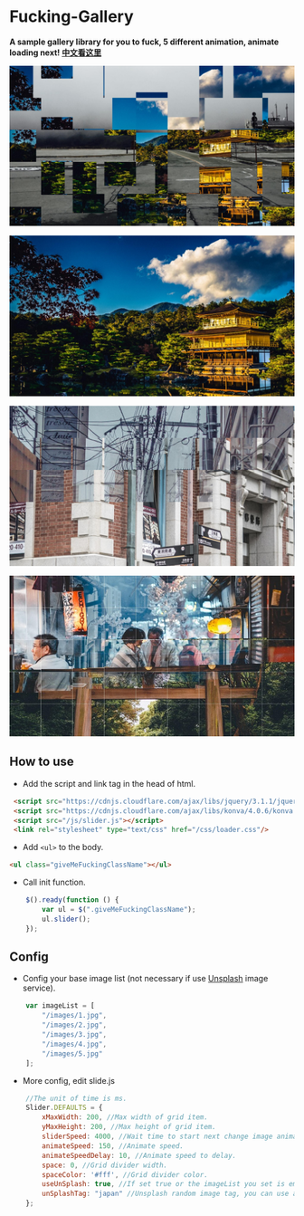 # Fucking-Gallery

**A sample gallery library for you to fuck, 5 different animation, animate loading next! [中文看这里](README-CN.md)**

[![](example/1.jpg)](example/1.jpg "Example 1")

[![](example/2.jpg)](example/2.jpg "Example 2")

[![](example/3.jpg)](example/3.jpg "Example 3")

[![](example/4.jpg)](example/4.jpg "Example 4")

## How to use
- Add the script and link tag in the head of html.

```html
 <script src="https://cdnjs.cloudflare.com/ajax/libs/jquery/3.1.1/jquery.min.js"></script>
 <script src="https://cdnjs.cloudflare.com/ajax/libs/konva/4.0.6/konva.min.js"></script>
 <script src="/js/slider.js"></script>
 <link rel="stylesheet" type="text/css" href="/css/loader.css"/>
```
- Add `<ul>` to the body.

```html
<ul class="giveMeFuckingClassName"></ul>
```
- Call init function.

```javascript
    $().ready(function () {
        var ul = $(".giveMeFuckingClassName");
        ul.slider();
    });
```
## Config
- Config your base image list (not necessary if use [Unsplash](https://unsplash.com/) image service).

```javascript
    var imageList = [
        "/images/1.jpg",
        "/images/2.jpg",
        "/images/3.jpg",
        "/images/4.jpg",
        "/images/5.jpg"
    ];
```

- More config, edit slide.js

```javascript
    //The unit of time is ms.
    Slider.DEFAULTS = {
        xMaxWidth: 200, //Max width of grid item.
        yMaxHeight: 200, //Max height of grid item.
        sliderSpeed: 4000, //Wait time to start next change image animation.
        animateSpeed: 150, //Animate speed.
        animateSpeedDelay: 10, //Animate speed to delay.
        space: 0, //Grid divider width.
        spaceColor: '#fff', //Grid divider color.
        useUnSplash: true, //If set true or the imageList you set is empty, it will load Unsplash random image.
        unSplashTag: "japan" //Unsplash random image tag, you can use anything word you like, e.g. japan/sky/mountain etc.
    };
```
